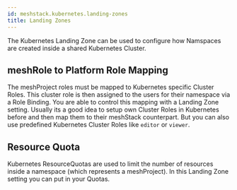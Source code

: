 ```yaml
---
id: meshstack.kubernetes.landing-zones
title: Landing Zones
---
```


The Kubernetes Landing Zone can be used to configure how Namspaces are created inside a shared Kubernetes Cluster.


## meshRole to Platform Role Mapping

The meshProject roles must be mapped to Kubernetes specific Cluster Roles. This cluster role is then assigned to the users for their namespace via a Role Binding.
You are able to control this mapping with a Landing Zone setting. Usually its a good idea to setup own Cluster Roles in Kubernetes before and then map them to their
meshStack counterpart. But you can also use predefined Kubernetes Cluster Roles like `editor` or `viewer`.

## Resource Quota

Kubernetes ResourceQuotas are used to limit the number of resources inside a namespace (which represents a meshProject). In this Landing Zone setting you can
put in your Quotas.
